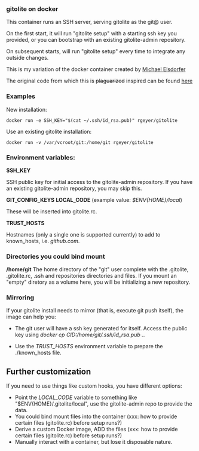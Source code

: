### gitolite on docker

This container runs an SSH server, serving gitolite as the git@ user.

On the first start, it will run "gitolite setup" with a starting ssh key
you provided, or you can bootstrap with an existing gitolite-admin repository.

On subsequent starts, will run "gitolite setup" every time to integrate any
outside changes.

This is my variation of the docker container created by
[Michael Elsdorfer](http://blog.elsdoerfer.name)

The original code from which this is <strike>plaguarized</strike> inspired can
be found [here](https://github.com/miracle2k/dockerfiles/tree/master/gitolite)

### Examples

New installation:

    docker run -e SSH_KEY="$(cat ~/.ssh/id_rsa.pub)" rgeyer/gitolite

Use an existing gitolite installation:

    docker run -v /var/vcroot/git:/home/git rgeyer/gitolite

### Environment variables:

**SSH_KEY**

SSH public key for initial access to the gitolite-admin repository. If you
have an existing gitolite-admin repository, you may skip this.

**GIT_CONFIG_KEYS**
**LOCAL_CODE** (example value: *$ENV{HOME}/local*)

These will be inserted into gitolite.rc.

**TRUST_HOSTS**

Hostnames (only a single one is supported currently) to add to known_hosts, i.e. *github.com*.

### Directories you could bind mount

**/home/git**
  The home directory of the "git" user complete with the .gitolite, .gitolite.rc,
  .ssh and repositories directories and files.  If you mount an "empty" diretory
  as a volume here, you will be initializing a new repository.

### Mirroring

If your gitolite install needs to mirror (that is, execute git push itself), the
image can help you:

* The git user will have a ssh key generated for itself. Access the public  key using
  *docker cp CID:/home/git/.ssh/id_rsa.pub .*.

* Use the *TRUST_HOSTS* environment variable to prepare the ./known_hosts file.

## Further customization

If you need to use things like custom hooks, you have different options:

* Point the *LOCAL_CODE* variable to something like "$ENV{HOME}/.gitolite/local", use the gitolite-admin repo to provide the data.
* You could bind mount files into the container (xxx: how to provide certain files (gitolite.rc) before setup runs?)
* Derive a custom Docker image, ADD the files (xxx: how to provide certain files (gitolite.rc) before setup runs?)
* Manually interact with a container, but lose it disposable nature.
